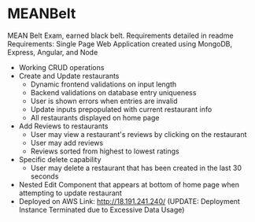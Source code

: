 # MEANBelt
MEAN Belt Exam, earned black belt. Requirements detailed in readme
Requirements:
Single Page Web Application created using MongoDB, Express, Angular, and Node
- Working CRUD operations
- Create and Update restaurants
   - Dynamic frontend validations on input length
   - Backend validations on database entry uniqueness
   - User is shown errors when entries are invalid
   - Update inputs prepopulated with current restaurant info
   - All restaurants displayed on home page
- Add Reviews to restaurants
   - User may view a restaurant's reviews by clicking on the restaurant
   - User may add reviews
   - Reviews sorted from highest to lowest ratings
- Specific delete capability
   - User may delete a restaurant that has been created in the last 30 seconds
- Nested Edit Component that appears at bottom of home page when attempting to update restaurant
- Deployed on AWS
Link: http://18.191.241.240/
(UPDATE: Deployment Instance Terminated due to Excessive Data Usage)

